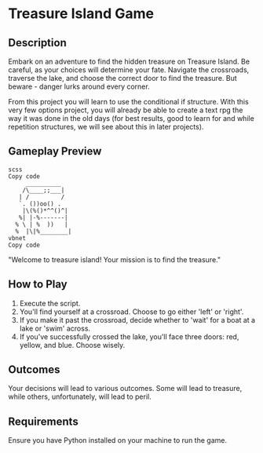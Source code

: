 # Treasure Island Game

## Description

Embark on an adventure to find the hidden treasure on Treasure Island. Be careful, as your choices will determine your fate. Navigate the crossroads, traverse the lake, and choose the correct door to find the treasure. But beware - danger lurks around every corner.

From this project you will learn to use the conditional if structure. With this very few options project, you will already be able to create a text rpg the way it was done in the old days (for best results, good to learn for and while repetition structures, we will see about this in later projects).

## Gameplay Preview
```
scss
Copy code
     __________
    /\____;;___|
   | /         /
   `. ())oo() .
    |\(%()*^^()^|
   %| |-%-------|
  % \ | %  ))   |
  %  |\|%________|
vbnet
Copy code
```
"Welcome to treasure island! Your mission is to find the treasure."

## How to Play

1. Execute the script.
2. You'll find yourself at a crossroad. Choose to go either 'left' or 'right'.
3. If you make it past the crossroad, decide whether to 'wait' for a boat at a lake or 'swim' across.
4. If you've successfully crossed the lake, you'll face three doors: red, yellow, and blue. Choose wisely.

## Outcomes

Your decisions will lead to various outcomes. Some will lead to treasure, while others, unfortunately, will lead to peril.

## Requirements

Ensure you have Python installed on your machine to run the game.